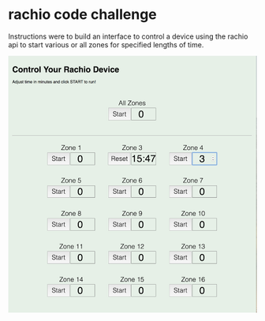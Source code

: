 # rachio code challenge 

Instructions were to build an interface to control a device using the rachio api to start various or all zones for specified lengths of time.

![](./rachioscreenshot1.png)

